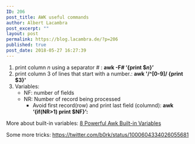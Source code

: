 ```yaml
---
ID: 206
post_title: AWK useful commands
author: Albert Lacambra
post_excerpt: ""
layout: post
permalink: https://blog.lacambra.de/?p=206
published: true
post_date: 2018-05-27 16:27:39
---
```

<ol>
 	<li>print column <em>n </em>using a separator <em>#</em> : <strong>awk -F<em>#</em> ‘{print $<em>n</em>}’</strong></li>
 	<li>print column 3 of lines that start with a number.: <strong>awk '/^[0-9]/ {print $3}'</strong></li>
 	<li>Variables:
<ul>
 	<li>NF: number of fields</li>
 	<li>NR: Number of record being processed
<ul>
 	<li>Avoid first record(row) and print last field (columnd): <strong>awk ‘{if(NR&gt;1) print $NF}’: </strong></li>
</ul>
</li>
</ul>
</li>
</ol>
More about built-in variables: <a href="https://www.thegeekstuff.com/2010/01/8-powerful-awk-built-in-variables-fs-ofs-rs-ors-nr-nf-filename-fnr/?ref=binfind.com/web">8 Powerful Awk Built-in Variables</a>

Some more tricks: <a href="https://twitter.com/b0rk/status/1000604334026055681">https://twitter.com/b0rk/status/1000604334026055681</a>